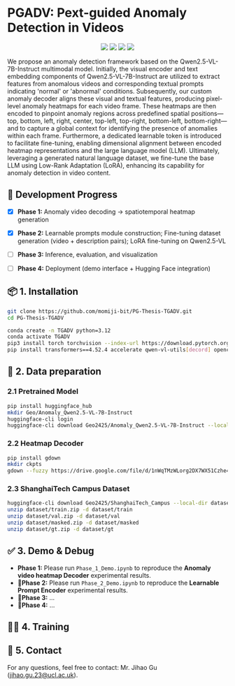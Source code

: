 # PGADV: Pext-guided Anomaly Detection in Videos

<p align="center">
  <a href="https://arxiv.org/abs/" target="_blank"><img src="https://img.shields.io/badge/arXiv-Upcoming-red?logo=arxiv"></a>
  <a href="https://huggingface.co/datasets/Geo2425/ShanghaiTech_Campus" target="_blank"><img src="https://img.shields.io/badge/%F0%9F%A4%97%20Hugging%20Face-Dataset-orange"></a>
  <a href="https://huggingface.co/Geo2425/Anomaly_Qwen2.5-VL-7B-Instruct" target="_blank"><img src="https://img.shields.io/badge/%F0%9F%A4%97%20Hugging%20Face-Model-orange"></a>
  <a href="https://drive.google.com/drive/folders/1cIISTK_XLcwCBgUw9wfyF8ABrh26nZuV?usp=sharing" target="_blank"><img src="https://img.shields.io/badge/Google%20Drive-Decoder-blue?logo=google-drive"></a>
</p>



We propose an anomaly detection framework based on the Qwen2.5-VL-7B-Instruct multimodal model. Initially, the visual encoder and text embedding components of Qwen2.5-VL-7B-Instruct are utilized to extract features from anomalous videos and corresponding textual prompts indicating 'normal' or 'abnormal' conditions. Subsequently, our custom anomaly decoder aligns these visual and textual features, producing pixel-level anomaly heatmaps for each video frame. These heatmaps are then encoded to pinpoint anomaly regions across predefined spatial positions—top, bottom, left, right, center, top-left, top-right, bottom-left, bottom-right—and to capture a global context for identifying the presence of anomalies within each frame. Furthermore, a dedicated learnable token is introduced to facilitate fine-tuning, enabling dimensional alignment between encoded heatmap representations and the large language model (LLM). Ultimately, leveraging a generated natural language dataset, we fine-tune the base LLM using Low-Rank Adaptation (LoRA), enhancing its capability for anomaly detection in video content.



## 🚧 Development Progress

- [x] **Phase 1:** Anomaly video decoding → spatiotemporal heatmap generation
- [x] **Phase 2:** Learnable prompts module construction; Fine-tuning dataset generation (video + description pairs); LoRA fine-tuning on Qwen2.5-VL
- [ ] **Phase 3:** Inference, evaluation, and visualization
- [ ] **Phase 4:** Deployment (demo interface + Hugging Face integration)



## 📦 1. Installation

```bash
git clone https://github.com/momiji-bit/PG-Thesis-TGADV.git
cd PG-Thesis-TGADV

```

```bash
conda create -n TGADV python=3.12
conda activate TGADV
pip3 install torch torchvision --index-url https://download.pytorch.org/whl/cu128
pip install transformers==4.52.4 accelerate qwen-vl-utils[decord] opencv-python matplotlib chardet ipywidgets

```



## 📂 2. Data preparation

### 2.1 Pretrained Model

```bash
pip install huggingface_hub
mkdir Geo/Anomaly_Qwen2.5-VL-7B-Instruct
huggingface-cli login
huggingface-cli download Geo2425/Anomaly_Qwen2.5-VL-7B-Instruct --local-dir Geo/Anomaly_Qwen2.5-VL-7B-Instruct

```

### 2.2 Heatmap Decoder

```bash
pip install gdown
mkdir ckpts
gdown --fuzzy https://drive.google.com/file/d/1nWqTMzWLorg2DX7WX51Czhe4ayY_MHC8/view?usp=sharing -O ckpts/step006800.pth

```

### 2.3 ShanghaiTech Campus Dataset

```bash
huggingface-cli download Geo2425/ShanghaiTech_Campus --local-dir dataset --repo-type dataset
unzip dataset/train.zip -d dataset/train
unzip dataset/val.zip -d dataset/val
unzip dataset/masked.zip -d dataset/masked
unzip dataset/gt.zip -d dataset/gt
```

## ✅ 3. Demo & Debug

- **Phase 1:** Please run `Phase_1_Demo.ipynb` to reproduce the **Anomaly video heatmap Decoder** experimental results.
- **🚧Phase 2:** Please run `Phase_2_Demo.ipynb` to reproduce the **Learnable Prompt Encoder** experimental results.
- **🚧Phase 3:**  ...
- **🚧Phase 4:**  ...



## 🏋️‍♂️ 4. Training



## 📧 5. Contact

For any questions, feel free to contact: Mr. Jihao Gu (jihao.gu.23@ucl.ac.uk).
